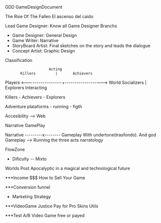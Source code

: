 GDD GameDesignDocument 

The Rise Of The Fallen 
El ascenso del caido

Lead Game Designer: Know all Game Designer Branchs
* Game Designer: General Design
* Game Writer: Narrative
* StoryBoard Artist: Final sketches on the story and leads the dialogue
* Concept Artist: Graphic Design

Classification

                        Acting 
           Killers         |       Achievers
Players <------------------+-------------------> World
         Socializers       |        Explorers
                      Interacting

   Killers - Achievers - Explorers

   Adventure 
     plataforms - running - figth

   Accesibility --> Web

Narrative GamePlay

  Narrative ---------x-------- Gameplay
  With undertone(trasfondo).  And god Gameplay --> Running
  the three acts
  narratology

FlowZone
- Dificulty
-- Mixto

Worlds
  Post Apocalyptic in a magical and technological future

***Income $$$
  How to Sell Your Game

***Conversion funnel
- Marketing Strategy

***VideoGame Justice
  Pay for Pro Skins Utils

***Test A/B
  Video Game free or payed

